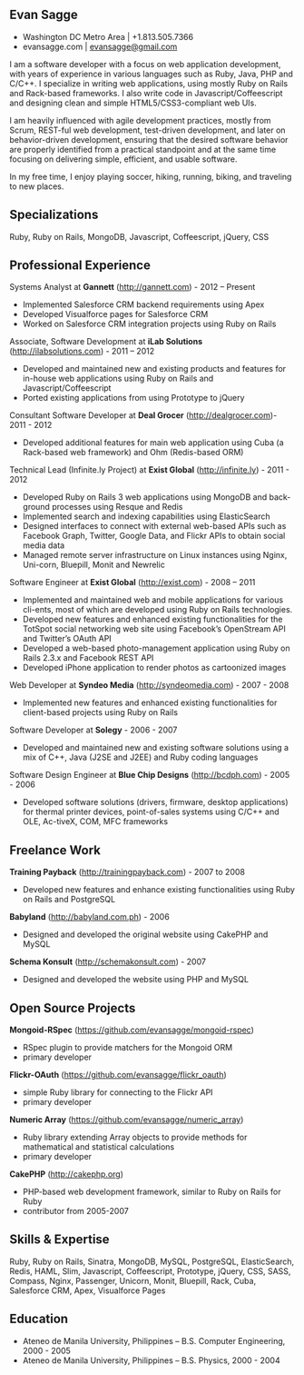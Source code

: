 Evan Sagge
--
- Washington DC Metro Area | +1.813.505.7366
- evansagge.com | evansagge@gmail.com


I am a software developer with a focus on web application development, with years of experience in various languages such as Ruby, Java, PHP and C/C++. I specialize in writing web applications, using mostly Ruby on Rails and Rack-based frameworks. I also write code in Javascript/Coffeescript and designing clean and simple HTML5/CSS3-compliant web UIs.

I am heavily influenced with agile development practices, mostly from Scrum, REST-ful web development, test-driven development, and later on behavior-driven development, ensuring that the desired software behavior are properly identified from a practical standpoint and at the same time focusing on delivering simple, efficient, and usable software.

In my free time, I enjoy playing soccer, hiking, running, biking, and traveling to new places.


Specializations
--
Ruby, Ruby on Rails, MongoDB, Javascript, Coffeescript, jQuery, CSS


Professional Experience
--

Systems Analyst at **Gannett** (http://gannett.com) - 2012 – Present

  - Implemented Salesforce CRM backend requirements using Apex
  - Developed Visualforce pages for Salesforce CRM
  - Worked on Salesforce CRM integration projects using Ruby on Rails

Associate, Software Development at **iLab Solutions** (http://ilabsolutions.com) - 2011 – 2012

  - Developed and maintained new and existing products and features for in-house web applications using Ruby on Rails and Javascript/Coffeescript
  - Ported existing applications from using Prototype to jQuery

Consultant Software Developer at **Deal Grocer** (http://dealgrocer.com)- 2011 - 2012

  - Developed additional features for main web application using Cuba (a Rack-based web framework) and Ohm (Redis-based ORM)

Technical Lead (Infinite.ly Project) at **Exist Global** (http://infinite.ly) - 2011 - 2012

  - Developed Ruby on Rails 3 web applications using MongoDB and back-ground processes using Resque and Redis
  - Implemented search and indexing capabilities using ElasticSearch
  - Designed interfaces to connect with external web-based APIs such as Facebook Graph, Twitter, Google Data, and Flickr APIs to obtain social media data
  - Managed remote server infrastructure on Linux instances using Nginx, Uni-corn, Bluepill, Monit and Newrelic

Software Engineer at **Exist Global** (http://exist.com) - 2008 – 2011

  - Implemented and maintained web and mobile applications for various cli-ents, most of which are developed using Ruby on Rails technologies.
  - Developed new features and enhanced existing functionalities for the TotSpot social networking web site using Facebook’s OpenStream API and Twitter’s OAuth API
  - Developed a web-based photo-management application using Ruby on Rails 2.3.x and Facebook REST API
  - Developed iPhone application to render photos as cartoonized images

Web Developer at **Syndeo Media** (http://syndeomedia.com) - 2007 - 2008

  - Implemented new features and enhanced existing functionalities for client-based projects using Ruby on Rails

Software Developer at **Solegy** - 2006 - 2007

  - Developed and maintained new and existing software solutions using a mix of C++, Java (J2SE and J2EE) and Ruby coding languages

Software Design Engineer at **Blue Chip Designs** (http://bcdph.com) - 2005 - 2006

  - Developed software solutions (drivers, firmware, desktop applications) for thermal printer devices, point-of-sales systems using C/C++ and OLE, Ac-tiveX, COM, MFC frameworks


Freelance Work
--

**Training Payback** (http://trainingpayback.com) - 2007 to 2008

  - Developed new features and enhance existing functionalities using Ruby on Rails and PostgreSQL

**Babyland** (http://babyland.com.ph) - 2006

  - Designed and developed the original website using CakePHP and MySQL

**Schema Konsult** (http://schemakonsult.com) - 2007

  - Designed and developed the website using PHP and MySQL

Open Source Projects
--

**Mongoid-RSpec** (https://github.com/evansagge/mongoid-rspec)

  - RSpec plugin to provide matchers for the Mongoid ORM
  - primary developer

**Flickr-OAuth** (https://github.com/evansagge/flickr_oauth)

  - simple Ruby library for connecting to the Flickr API
  - primary developer

**Numeric Array** (https://github.com/evansagge/numeric_array)

  - Ruby library extending Array objects to provide methods for mathematical and statistical calculations
  - primary developer

**CakePHP** (http://cakephp.org)

  - PHP-based web development framework, similar to Ruby on Rails for Ruby
  - contributor from 2005-2007


Skills & Expertise
--

Ruby, Ruby on Rails, Sinatra,
MongoDB, MySQL, PostgreSQL, ElasticSearch, Redis,
HAML, Slim, Javascript, Coffeescript, Prototype, jQuery, CSS, SASS, Compass,
Nginx, Passenger, Unicorn, Monit, Bluepill, Rack, Cuba,
Salesforce CRM, Apex, Visualforce Pages


Education
--

- Ateneo de Manila University, Philippines – B.S. Computer Engineering, 2000 - 2005
- Ateneo de Manila University, Philippines – B.S. Physics, 2000 - 2004
